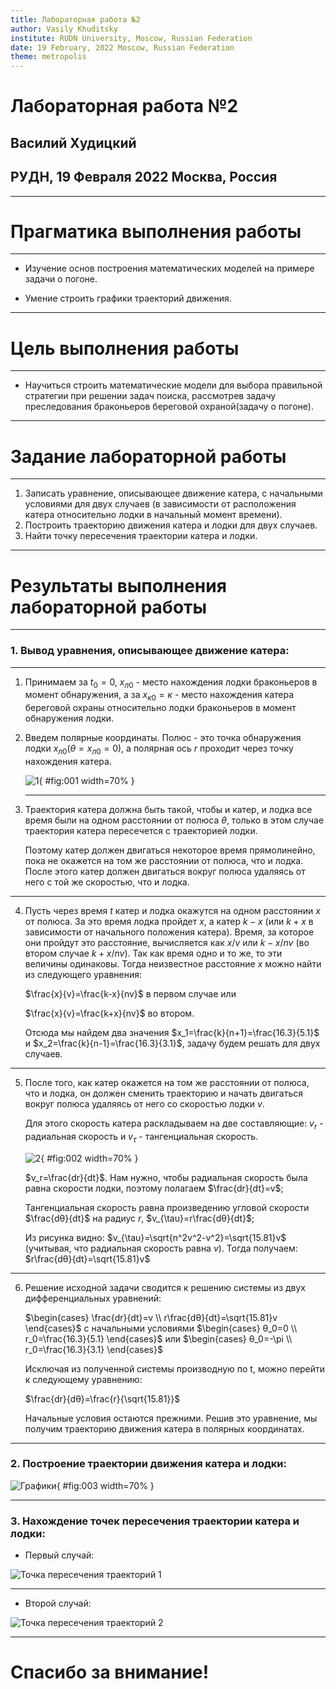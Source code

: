 ```yaml
---
title: Лабораторная работа №2
author: Vasily Khuditsky
institute: RUDN University, Moscow, Russian Federation
date: 19 February, 2022 Moscow, Russian Federation
theme: metropolis
---
```



# Лабораторная работа №2
## Василий Худицкий
## РУДН, 19 Февраля 2022 Москва, Россия

---

# Прагматика выполнения работы

---

- Изучение основ построения математических моделей на примере задачи о погоне.

- Умение строить графики траекторий движения.

---

# Цель выполнения работы

---


- Научиться cтроить математические модели для выбора правильной стратегии при решении задач поиска, рассмотрев задачу преследования браконьеров береговой охраной(задачу о погоне).

---

# Задание лабораторной работы

---

1. Записать уравнение, описывающее движение катера, с начальными условиями для двух случаев (в зависимости от расположения катера относительно лодки в начальный момент времени). 
2. Построить траекторию движения катера и лодки для двух случаев.
3. Найти точку пересечения траектории катера и лодки.

---

# Результаты выполнения лабораторной работы

---

### 1. Вывод уравнения, описывающее движение катера:

---

1. Принимаем за $t_0=0$, $x_{л0}$ - место нахождения лодки браконьеров в момент обнаружения, а за $x_{к0}=к$ - место нахождения катера береговой охраны относительно лодки браконьеров в момент обнаружения лодки.

2. Введем полярные координаты. Полюс - это точка обнаружения лодки $x_{л0} (θ=x_{л0}=0)$, а полярная ось $r$ проходит через точку нахождения катера.

   ![1](image/1.png){ #fig:001 width=70% }

   ---

3. Траектория катера должна быть такой, чтобы и катер, и лодка все время были на одном расстоянии от полюса $θ$, только в этом случае траектория катера пересечется с траекторией лодки.

   Поэтому катер должен двигаться некоторое время прямолинейно, пока не окажется на том же расстоянии от полюса, что и лодка. После этого катер должен двигаться вокруг полюса удаляясь от него с той же скоростью, что и лодка.

---

4. Пусть через время $t$ катер и лодка окажутся на одном расстоянии $x$ от полюса. За это время лодка пройдет $x$, а катер $k-x$ (или $k+x$ в зависимости от начального положения катера). Время, за которое они пройдут это расстояние, вычисляется как $x/v$ или $k-x/nv$ (во втором случае $k+x/nv$). Так как время одно и то же, то эти величины одинаковы. Тогда неизвестное расстояние $x$ можно найти из следующего уравнения:

   $\frac{x}{v}=\frac{k-x}{nv}$ в первом случае или

   $\frac{x}{v}=\frac{k+x}{nv}$ во втором.

   Отсюда мы найдем два значения $x_1=\frac{k}{n+1}=\frac{16.3}{5.1}$ и $x_2=\frac{k}{n-1}=\frac{16.3}{3.1}$, задачу будем решать для двух случаев.

---

5. После того, как катер окажется на том же расстоянии от полюса, что и лодка, он должен сменить траекторию и начать двигаться вокруг полюса удаляясь от него со скоростью лодки $v$.

   Для этого скорость катера раскладываем на две составляющие: $v_r$ - радиальная скорость и $v_{\tau}$ - тангенциальная скорость.

   ![2](image/2.png){ #fig:002 width=70% }

   $v_r=\frac{dr}{dt}$. Нам нужно, чтобы радиальная скорость была равна скорости лодки, поэтому полагаем $\frac{dr}{dt}=v$;

   Тангенциальная скорость равна произведению угловой скорости $\frac{dθ}{dt}$ на радиус $r$, $v_{\tau}=r\frac{dθ}{dt}$;

   Из рисунка видно: $v_{\tau}=\sqrt{n^2v^2-v^2}=\sqrt{15.81}v$ (учитывая, что радиальная скорость равна $v$). Тогда получаем: $r\frac{dθ}{dt}=\sqrt{15.81}v$

---

6. Решение исходной задачи сводится к решению системы из двух дифференциальных уравнений:

   $\begin{cases} \frac{dr}{dt}=v \\ r\frac{dθ}{dt}=\sqrt{15.81}v \end{cases}$ с начальными условиями $\begin{cases} θ_0=0 \\ r_0=\frac{16.3}{5.1} \end{cases}$ или $\begin{cases} θ_0=-\pi \\ r_0=\frac{16.3}{3.1} \end{cases}$

   Исключая из полученной системы производную по t, можно перейти к следующему уравнению:

   $\frac{dr}{dθ}=\frac{r}{\sqrt{15.81}}$

   Начальные условия остаются прежними. Решив это уравнение, мы получим траекторию движения катера в полярных координатах.

---

### 2. Построение траектории движения катера и лодки:

![Графики](image/3.png "Графики"){ #fig:003 width=70% }

---

### 3. Нахождение точек пересечения траектории катера и лодки:

- Первый случай:

![Точка пересечения траекторий 1](image/4.png)

---

- Второй случай:

![Точка пересечения траекторий 2](image/5.png)

---

# Спасибо за внимание!